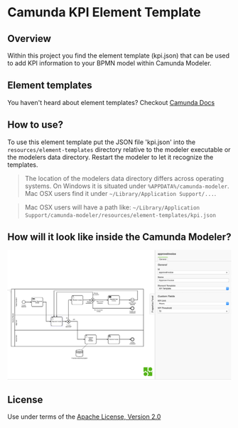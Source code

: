 # Camunda KPI Element Template

## Overview
Within this project you find the element template (kpi.json) that can be used to add KPI information to your BPMN model within Camunda Modeler.

## Element templates
You haven't heard about element templates? 
Checkout [Camunda Docs](https://docs.camunda.org/manual/7.5/modeler/camunda-modeler/element-templates/#overview)

## How to use?
To use this element template put the JSON file 'kpi.json' into the `resources/element-templates` directory relative to the modeler executable or the modelers data directory. Restart the modeler to let it recognize the templates.

> The location of the modelers data directory differs across operating systems. On Windows it is situated under `%APPDATA%/camunda-modeler`. Mac OSX users find it under `~/Library/Application Support/...`.

> Mac OSX users will have a path like: `~/Library/Application Support/camunda-modeler/resources/element-templates/kpi.json`

## How will it look like inside the Camunda Modeler?
![Screenshot](screenshot.png)

## License
Use under terms of the [Apache License, Version 2.0](http://www.apache.org/licenses/LICENSE-2.0)